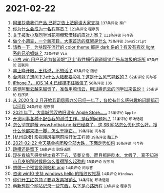 # 2021-02-22

1. [阿里抄袭我们产品,已将之告上法庭请大家支持](https://www.v2ex.com/t/754943) `137条评论` `推广`
1. [你为什么会成为一名程序员？](https://www.v2ex.com/t/755020) `121条评论` `程序员`
1. [关于被发小及同学当花呗频繁借钱的应对方案？](https://www.v2ex.com/t/754987) `111条评论` `问与答`
1. [做个小调查，一个新项目，大家首选的框架是什么](https://www.v2ex.com/t/754961) `75条评论` `JavaScript`
1. [请教一下，为啥现在流行的 color theme 都是 dark 系的？有没有喜欢 light 系的兄弟姐妹？](https://www.v2ex.com/t/754951) `73条评论` `Vim`
1. [小白 win 用户已沦为各流氓“卫士”软件横行霸道倾销广告与垃圾的场所](https://www.v2ex.com/t/754945) `67条评论` `互联网`
1. [早上睁开眼，王伟说，不想活了](https://www.v2ex.com/t/754936) `63条评论` `随想`
1. [台湾妹子想问下为什么大陆都要彩礼？这是什么风气导致的？](https://www.v2ex.com/t/755086) `62条评论` `问与答`
1. [iPhone 7， iOS 14.4 已经撑不住微信了](https://www.v2ex.com/t/754950) `56条评论` `iOS`
1. [感觉阿里云越来越贵了，准备用腾讯云，用过腾讯云的同学过来说说！](https://www.v2ex.com/t/755076) `25条评论` `程序员`
1. [从 2020 年 2 月开始我司居家办公已经一年了，各位有什么感兴趣的问题都可以问我](https://www.v2ex.com/t/755031) `24条评论` `程序员`
1. [2021 年了，大县城武汉依旧没有 Apple Store......](https://www.v2ex.com/t/755026) `23条评论` `Apple`
1. [开发同事各种不配合我的测试工作，是我的问题吗？](https://www.v2ex.com/t/755036) `21条评论` `职场话题`
1. [怎么彻底屏蔽 www.hotbak.ne 我已经疯了，这 SB 网站怎么优化这么好，搜什么他都来掺一脚，怎么干掉它。](https://www.v2ex.com/t/755048) `19条评论` `问与答`
1. [[杭州良渚] 影视飓风招聘前端开发工程师](https://www.v2ex.com/t/754990) `19条评论` `酷工作`
1. [2021-02-22 今天基金抱团股全部大跌，下面走势如何](https://www.v2ex.com/t/755106) `16条评论` `问与答`
1. [跳槽还是留下](https://www.v2ex.com/t/755084) `16条评论` `职场话题`
1. [现在看综艺感觉根本看不下去，节奏又慢，而且都是剧本，太假了，真不知道小几岁的那时候是怎么看得那么起劲的](https://www.v2ex.com/t/755121) `15条评论` `程序员`
1. [想做一个预言帝网站和 app](https://www.v2ex.com/t/755101) `14条评论` `问与答`
1. [咨询 win10 支持 windows hello 的指纹仪推荐](https://www.v2ex.com/t/755052) `14条评论` `Windows`
1. [你们开工红包领了要以发票报销么](https://www.v2ex.com/t/754941) `14条评论` `职场话题`
1. [萌新想搭个网站记录一些东西，以下是心路历程](https://www.v2ex.com/t/755027) `13条评论` `程序员`
